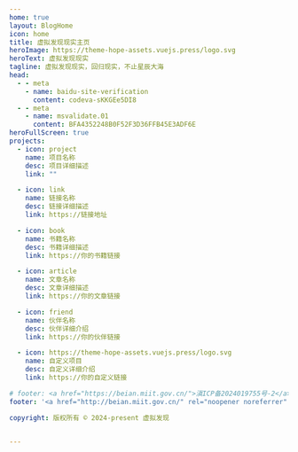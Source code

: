 ```yaml
---
home: true
layout: BlogHome
icon: home
title: 虚拟发现现实主页
heroImage: https://theme-hope-assets.vuejs.press/logo.svg
heroText: 虚拟发现现实
tagline: 虚拟发现现实，回归现实，不止星辰大海
head:
  - - meta
    - name: baidu-site-verification
      content: codeva-sKKGEe5DI8
  - - meta
    - name: msvalidate.01
      content: BFA4352248B0F52F3D36FFB45E3ADF6E
heroFullScreen: true   
projects:
  - icon: project
    name: 项目名称
    desc: 项目详细描述
    link: ""

  - icon: link
    name: 链接名称
    desc: 链接详细描述
    link: https://链接地址

  - icon: book
    name: 书籍名称
    desc: 书籍详细描述
    link: https://你的书籍链接

  - icon: article
    name: 文章名称
    desc: 文章详细描述
    link: https://你的文章链接

  - icon: friend
    name: 伙伴名称
    desc: 伙伴详细介绍
    link: https://你的伙伴链接

  - icon: https://theme-hope-assets.vuejs.press/logo.svg
    name: 自定义项目
    desc: 自定义详细介绍
    link: https://你的自定义链接

# footer: <a href="https://beian.miit.gov.cn/">滇ICP备2024019755号-2</a> | <img src="https://aigc456-1322485937.cos.ap-chengdu.myqcloud.com/load/202404062058072.png" > <a href="https://beian.mps.gov.cn/#/query/webSearch?code=53030202000521">滇公网安备53030202000521</a> 
footer: '<a href="http://beian.miit.gov.cn/" rel="noopener noreferrer" target="_blank" style="color:inherit;text-decoration:none;white-space:nowrap;">滇ICP备2024019755号-2</a>|<a href="https://beian.mps.gov.cn/#/query/webSearch?code=53030202000521" rel="noopener noreferrer" target="_blank" style="color:inherit;text-decoration:none;white-space:nowrap;"><img src="https://aigc456-1322485937.cos.ap-chengdu.myqcloud.com/load/202404062058072.png" style="width:1rem;vertical-align:middle;"> 滇公网安备53030202000521</a> | <a href="/blog/intro.html">关于网站</a>'

copyright: 版权所有 © 2024-present 虚拟发现


---
```

